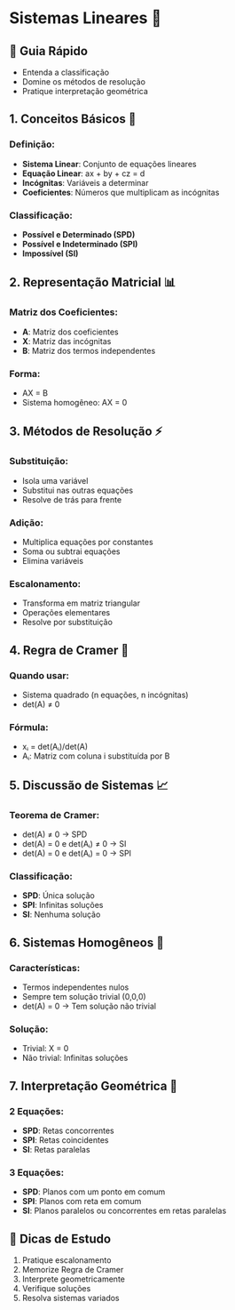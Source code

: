 # Sistemas Lineares 🔢

## 🎯 Guia Rápido
- Entenda a classificação
- Domine os métodos de resolução
- Pratique interpretação geométrica

## 1. Conceitos Básicos 📝
### Definição:
- **Sistema Linear**: Conjunto de equações lineares
- **Equação Linear**: ax + by + cz = d
- **Incógnitas**: Variáveis a determinar
- **Coeficientes**: Números que multiplicam as incógnitas

### Classificação:
- **Possível e Determinado (SPD)**
- **Possível e Indeterminado (SPI)**
- **Impossível (SI)**

## 2. Representação Matricial 📊
### Matriz dos Coeficientes:
- **A**: Matriz dos coeficientes
- **X**: Matriz das incógnitas
- **B**: Matriz dos termos independentes

### Forma:
- AX = B
- Sistema homogêneo: AX = 0

## 3. Métodos de Resolução ⚡
### Substituição:
- Isola uma variável
- Substitui nas outras equações
- Resolve de trás para frente

### Adição:
- Multiplica equações por constantes
- Soma ou subtrai equações
- Elimina variáveis

### Escalonamento:
- Transforma em matriz triangular
- Operações elementares
- Resolve por substituição

## 4. Regra de Cramer 🎲
### Quando usar:
- Sistema quadrado (n equações, n incógnitas)
- det(A) ≠ 0

### Fórmula:
- xᵢ = det(Aᵢ)/det(A)
- Aᵢ: Matriz com coluna i substituída por B

## 5. Discussão de Sistemas 📈
### Teorema de Cramer:
- det(A) ≠ 0 → SPD
- det(A) = 0 e det(Aᵢ) ≠ 0 → SI
- det(A) = 0 e det(Aᵢ) = 0 → SPI

### Classificação:
- **SPD**: Única solução
- **SPI**: Infinitas soluções
- **SI**: Nenhuma solução

## 6. Sistemas Homogêneos 🔄
### Características:
- Termos independentes nulos
- Sempre tem solução trivial (0,0,0)
- det(A) = 0 → Tem solução não trivial

### Solução:
- Trivial: X = 0
- Não trivial: Infinitas soluções

## 7. Interpretação Geométrica 📐
### 2 Equações:
- **SPD**: Retas concorrentes
- **SPI**: Retas coincidentes
- **SI**: Retas paralelas

### 3 Equações:
- **SPD**: Planos com um ponto em comum
- **SPI**: Planos com reta em comum
- **SI**: Planos paralelos ou concorrentes em retas paralelas

## 📌 Dicas de Estudo
1. Pratique escalonamento
2. Memorize Regra de Cramer
3. Interprete geometricamente
4. Verifique soluções
5. Resolva sistemas variados